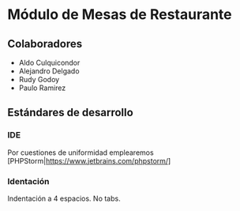 Módulo de Mesas de Restaurante
===============================

## Colaboradores

- Aldo Culquicondor
- Alejandro Delgado
- Rudy Godoy
- Paulo Ramirez

## Estándares de desarrollo

### IDE

Por cuestiones de uniformidad emplearemos [PHPStorm|https://www.jetbrains.com/phpstorm/]

### Identación

Indentación a 4 espacios. No tabs.



